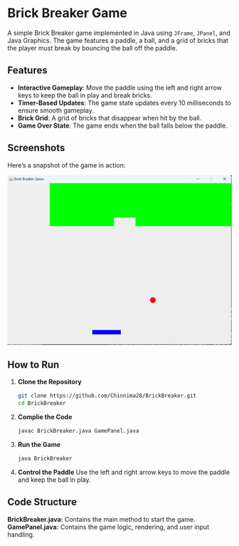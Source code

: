 # Brick Breaker Game

A simple Brick Breaker game implemented in Java using `JFrame`, `JPanel`, and Java Graphics. The game features a paddle, a ball, and a grid of bricks that the player must break by bouncing the ball off the paddle.

## Features

- **Interactive Gameplay**: Move the paddle using the left and right arrow keys to keep the ball in play and break bricks.
- **Timer-Based Updates**: The game state updates every 10 milliseconds to ensure smooth gameplay.
- **Brick Grid**: A grid of bricks that disappear when hit by the ball.
- **Game Over State**: The game ends when the ball falls below the paddle.

## Screenshots

Here’s a snapshot of the game in action:

![Game Snapshot](https://github.com/Chinnima28/BrickBreaker/blob/main/BrickBreaker%20Output.png)

## How to Run

1. **Clone the Repository**

   ```bash
   git clone https://github.com/Chinnima28/BrickBreaker.git
   cd BrickBreaker
   ```
2. **Complie the Code**

   ```bash
   javac BrickBreaker.java GamePanel.java
   ```
3. **Run the Game**
   ```bash
   java BrickBreaker
   ```
4. **Control the Paddle**
   Use the left and right arrow keys to move the paddle and keep the ball in play.

## Code Structure
**BrickBreaker.java:** Contains the main method to start the game.
**GamePanel.java:** Contains the game logic, rendering, and user input handling.
